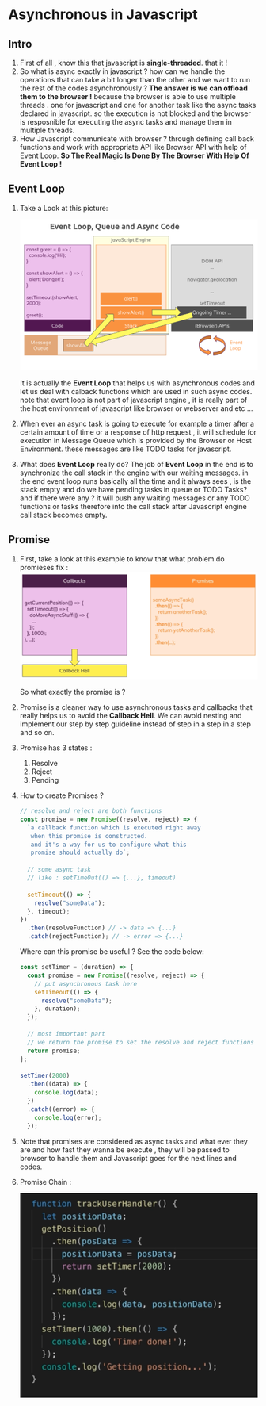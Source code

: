 # Asynchronous in Javascript

## Intro

1. First of all , know this that javascript is **single-threaded**. that it !
2. So what is async exactly in javascript ? how can we handle the operations that can take a bit longer than the other and we want to run the rest of the codes asynchronously ?
   **The answer is we can offload them to the browser !** because the browser is able to use multiple threads . one for javascript and one for another task like the async tasks declared in javascript. so the execution is not blocked and the browser is resposnible for executing the async tasks and manage them in multiple threads.
3. How Javascript communicate with browser ? through defining call back functions and work with appropriate API like Browser API with help of Event Loop. **So The Real Magic Is Done By The Browser With Help Of Event Loop !**

## Event Loop

1. Take a Look at this picture:

   ![event-loop](./event-loop.png)

   It is actually the **Event Loop** that helps us with asynchronous codes and let us deal with calback functions which are used in such async codes. note that event loop is not part of javascript engine , it is really part of the host environment of javascript like browser or webserver and etc ...

2. When ever an async task is going to execute for example a timer after a certain amount of time or a response of http request , it will schedule for execution in Message Queue which is provided by the Browser or Host Environment. these messages are like TODO tasks for javascript.

3. What does **Event Loop** really do?
   The job of **Event Loop** in the end is to synchronize the call stack in the engine with our waiting messages. in the end event loop runs basically all the time and it always sees , is the stack empty and do we have pending tasks in queue or TODO Tasks? and if there were any ? it will push any waiting messages or any TODO functions or tasks therefore into the call stack after Javascript engine call stack becomes empty.

## Promise

1. First, take a look at this example to know that what problem do promieses fix :
   ![promises](./promises.png)

   So what exactly the promise is ?

2. Promise is a cleaner way to use asynchronous tasks and callbacks that really helps us to avoid the **Callback Hell**. We can avoid nesting and implement our step by step guideline instead of step in a step in a step and so on.
3. Promise has 3 states :
   1. Resolve
   2. Reject
   3. Pending
4. How to create Promises ?

   ```javascript
   // resolve and reject are both functions
   const promise = new Promise((resolve, reject) => {
     `a callback function which is executed right away
      when this promise is constructed.
      and it's a way for us to configure what this
      promise should actually do`;

     // some async task
     // like : setTimeOut(() => {...}, timeout)

     setTimeout(() => {
       resolve("someData");
     }, timeout);
   })
     .then(resolveFunction) // -> data => {...}
     .catch(rejectFunction); // -> error => {...}
   ```

   Where can this promise be useful ? See the code below:

   ```javascript
   const setTimer = (duration) => {
     const promise = new Promise((resolve, reject) => {
       // put asynchronous task here
       setTimeout(() => {
         resolve("someData");
       }, duration);
     });

     // most important part
     // we return the promise to set the resolve and reject functions
     return promise;
   };

   setTimer(2000)
     .then((data) => {
       console.log(data);
     })
     .catch((error) => {
       console.log(error);
     });
   ```

5. Note that promises are considered as async tasks and what ever they are and how fast they wanna be execute , they will be passed to browser to handle them and Javascript goes for the next lines and codes.

6. Promise Chain :

   ![chain](./promise-chain.png)
